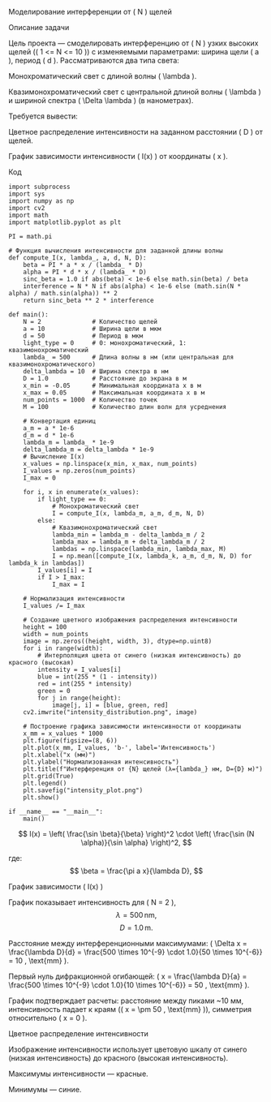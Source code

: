 Моделирование интерференции от ( N ) щелей

Описание задачи

Цель проекта — смоделировать интерференцию от ( N ) узких высоких щелей (( 1 <= N <= 10 )) с изменяемыми параметрами: ширина щели ( a ), период ( d ). Рассматриваются два типа света:





Монохроматический свет с длиной волны ( \lambda ).



Квазимонохроматический свет с центральной длиной волны ( \lambda ) и шириной спектра ( \Delta \lambda ) (в нанометрах).

Требуется вывести:





Цветное распределение интенсивности на заданном расстоянии ( D ) от щелей.



График зависимости интенсивности ( I(x) ) от координаты ( x ).

Код

```
import subprocess
import sys
import numpy as np
import cv2
import math
import matplotlib.pyplot as plt

PI = math.pi

# Функция вычисления интенсивности для заданной длины волны
def compute_I(x, lambda_, a, d, N, D):
    beta = PI * a * x / (lambda_ * D)
    alpha = PI * d * x / (lambda_ * D)
    sinc_beta = 1.0 if abs(beta) < 1e-6 else math.sin(beta) / beta
    interference = N * N if abs(alpha) < 1e-6 else (math.sin(N * alpha) / math.sin(alpha)) ** 2
    return sinc_beta ** 2 * interference

def main():
    N = 2              # Количество щелей
    a = 10             # Ширина щели в мкм
    d = 50             # Период в мкм
    light_type = 0     # 0: монохроматический, 1: квазимонохроматический
    lambda_ = 500      # Длина волны в нм (или центральная для квазимонохроматического)
    delta_lambda = 10  # Ширина спектра в нм
    D = 1.0            # Расстояние до экрана в м
    x_min = -0.05      # Минимальная координата x в м
    x_max = 0.05       # Максимальная координата x в м
    num_points = 1000  # Количество точек
    M = 100            # Количество длин волн для усреднения
    
    # Конвертация единиц
    a_m = a * 1e-6           
    d_m = d * 1e-6           
    lambda_m = lambda_ * 1e-9
    delta_lambda_m = delta_lambda * 1e-9 
    # Вычисление I(x)
    x_values = np.linspace(x_min, x_max, num_points)
    I_values = np.zeros(num_points)
    I_max = 0

    for i, x in enumerate(x_values):
        if light_type == 0:
            # Монохроматический свет
            I = compute_I(x, lambda_m, a_m, d_m, N, D)
        else:
            # Квазимонохроматический свет
            lambda_min = lambda_m - delta_lambda_m / 2
            lambda_max = lambda_m + delta_lambda_m / 2
            lambdas = np.linspace(lambda_min, lambda_max, M)
            I = np.mean([compute_I(x, lambda_k, a_m, d_m, N, D) for lambda_k in lambdas])
        I_values[i] = I
        if I > I_max:
            I_max = I

    # Нормализация интенсивности
    I_values /= I_max

    # Создание цветного изображения распределения интенсивности
    height = 100
    width = num_points
    image = np.zeros((height, width, 3), dtype=np.uint8)
    for i in range(width):
        # Интерполяция цвета от синего (низкая интенсивность) до красного (высокая)
        intensity = I_values[i]
        blue = int(255 * (1 - intensity))
        red = int(255 * intensity)         
        green = 0                          
        for j in range(height):
            image[j, i] = [blue, green, red]
    cv2.imwrite("intensity_distribution.png", image)

    # Построение графика зависимости интенсивности от координаты
    x_mm = x_values * 1000
    plt.figure(figsize=(8, 6))
    plt.plot(x_mm, I_values, 'b-', label='Интенсивность')
    plt.xlabel("x (мм)")
    plt.ylabel("Нормализованная интенсивность")
    plt.title(f"Интерференция от {N} щелей (λ={lambda_} нм, D={D} м)")
    plt.grid(True)
    plt.legend()
    plt.savefig("intensity_plot.png")
    plt.show()

if __name__ == "__main__":
    main()

```
$$ I(x) = \left( \frac{\sin \beta}{\beta} \right)^2 \cdot \left( \frac{\sin (N \alpha)}{\sin \alpha} \right)^2, $$

где:
$$ \beta = \frac{\pi a x}{\lambda D}, $$


График зависимости ( I(x) )

График показывает интенсивность для ( N = 2 ),$$ \lambda = 500 \, \text{nm}, $$
$$ D = 1.0 \, \text{m}. $$





Расстояние между интерференционными максимумами: ( \Delta x = \frac{\lambda D}{d} = \frac{500 \times 10^{-9} \cdot 1.0}{50 \times 10^{-6}} = 10 , \text{mm} ).



Первый нуль дифракционной огибающей: ( x = \frac{\lambda D}{a} = \frac{500 \times 10^{-9} \cdot 1.0}{10 \times 10^{-6}} = 50 , \text{mm} ).

График подтверждает расчеты: расстояние между пиками ~10 мм, интенсивность падает к краям (( x = \pm 50 , \text{mm} )), симметрия относительно ( x = 0 ).

Цветное распределение интенсивности

Изображение интенсивности использует цветовую шкалу от синего (низкая интенсивность) до красного (высокая интенсивность).




Максимумы интенсивности — красные.



Минимумы — синие.

